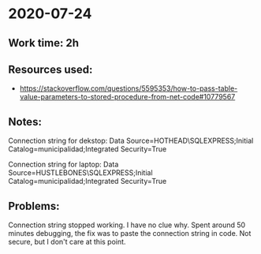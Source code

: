 # 2020-07-24

## Work time: 2h

## Resources used:
- https://stackoverflow.com/questions/5595353/how-to-pass-table-value-parameters-to-stored-procedure-from-net-code#10779567

## Notes:
Connection string for dekstop: 
Data Source=HOTHEAD\SQLEXPRESS;Initial Catalog=municipalidad;Integrated Security=True

Connection string for laptop:
Data Source=HUSTLEBONES\SQLEXPRESS;Initial Catalog=municipalidad;Integrated Security=True

## Problems:
Connection string stopped working. I have no clue why. Spent around 50 minutes debugging, the fix was to paste the connection string in code. Not secure, but I don't care at this point. 